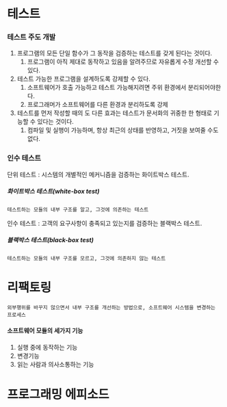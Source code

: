 # 테스트



### 테스트 주도 개발

1. 프로그램의 모든 단일 함수가 그 동작을 검증하는 테스트를 갖게 된다는 것이다.
   1. 프로그램이 아직 제대로 동작하고 있음을 알려주므로 자유롭게 수정 개선할 수 있다.
2. 테스트 가능한 프로그램을 설계하도록 강제할 수 있다.
   1. 소프트웨어가 호출 가능하고 테스트 가능해지려면 주위 환경에서 분리되어야한다.
   2. 프로그래머가 소프트웨어를 다른 환경과 분리하도록 강제
3. 테스트를 먼저 작성할 때의 도 다른 효과는 테스트가 문서화의 귀중한 한 형태로 기능할 수 있다는 것이다.
   1. 컴파일 및 실행이 가능하며, 항상 최근의 상태를 반영하고, 거짓을 보여줄 수도 없다.



### 인수 테스트

단위 테스트 : 시스템의 개별적인 메커니즘을 검증하는 화이트박스 테스트.

#####  화이트박스 테스트(white-box test)

```
테스트하는 모듈의 내부 구조를 알고, 그것에 의존하는 테스트
```

인수 테스트 :  고객의 요구사항이 충족되고 있는지를 검증하는 블랙박스 테스트.

##### 블랙박스 테스트(black-box test)

```
테스트하는 모듈의 내부 구조를 모르고, 그것에 의존하지 않는 테스트
```





# 리팩토링

`외부행위를 바꾸지 않으면서 내부 구조를 개선하는 방법으로, 소프트웨어 시스템을 변경하는 프로세스`

#### 소프트웨어 모듈의 세가지 기능

1. 실행 중에 동작하는 기능
2. 변경기능
3. 읽는 사람과 의사소통하는 기능



# 프로그래밍 에피소드

